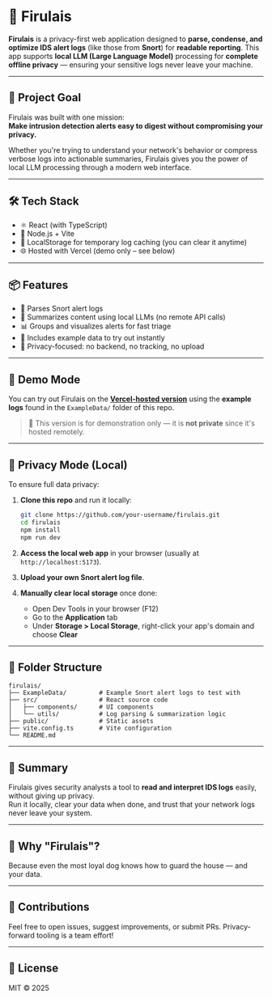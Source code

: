 # 🐾 Firulais

**Firulais** is a privacy-first web application designed to **parse, condense, and optimize IDS alert logs** (like those from **Snort**) for **readable reporting**. This app supports **local LLM (Large Language Model)** processing for **complete offline privacy** — ensuring your sensitive logs never leave your machine.

---

## 🚀 Project Goal

Firulais was built with one mission:  
**Make intrusion detection alerts easy to digest without compromising your privacy.**

Whether you're trying to understand your network's behavior or compress verbose logs into actionable summaries, Firulais gives you the power of local LLM processing through a modern web interface.

---

## 🛠 Tech Stack

- ⚛️ React (with TypeScript)
- 🧠 Node.js + Vite
- 🔐 LocalStorage for temporary log caching (you can clear it anytime)
- 🌐 Hosted with Vercel (demo only – see below)

---

## 📦 Features

- 🧾 Parses Snort alert logs
- 🧠 Summarizes content using local LLMs (no remote API calls)
- 📊 Groups and visualizes alerts for fast triage
- 🧪 Includes example data to try out instantly
- 🧼 Privacy-focused: no backend, no tracking, no upload

---

## 🧪 Demo Mode

You can try out Firulais on the [**Vercel-hosted version**](https://your-vercel-url.vercel.app) using the **example logs** found in the `ExampleData/` folder of this repo.

> 🧪 This version is for demonstration only — it is **not private** since it's hosted remotely.

---

## 🔐 Privacy Mode (Local)

To ensure full data privacy:

1. **Clone this repo** and run it locally:
   ```bash
   git clone https://github.com/your-username/firulais.git
   cd firulais
   npm install
   npm run dev
   ```

2. **Access the local web app** in your browser (usually at `http://localhost:5173`).
3. **Upload your own Snort alert log file**.
4. **Manually clear local storage** once done:
   - Open Dev Tools in your browser (F12)
   - Go to the **Application** tab
   - Under **Storage > Local Storage**, right-click your app's domain and choose **Clear**

---

## 📂 Folder Structure

```
firulais/
├── ExampleData/         # Example Snort alert logs to test with
├── src/                 # React source code
│   ├── components/      # UI components
│   └── utils/           # Log parsing & summarization logic
├── public/              # Static assets
├── vite.config.ts       # Vite configuration
└── README.md
```

---

## 🧠 Summary

Firulais gives security analysts a tool to **read and interpret IDS logs** easily, without giving up privacy.  
Run it locally, clear your data when done, and trust that your network logs never leave your system.

---

## 🐶 Why "Firulais"?

Because even the most loyal dog knows how to guard the house — and your data.

---

## 🤝 Contributions

Feel free to open issues, suggest improvements, or submit PRs. Privacy-forward tooling is a team effort!

---

## 📜 License

MIT © 2025

